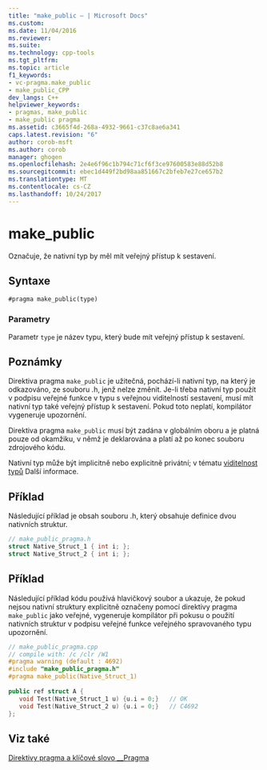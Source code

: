 ```yaml
---
title: "make_public – | Microsoft Docs"
ms.custom: 
ms.date: 11/04/2016
ms.reviewer: 
ms.suite: 
ms.technology: cpp-tools
ms.tgt_pltfrm: 
ms.topic: article
f1_keywords:
- vc-pragma.make_public
- make_public_CPP
dev_langs: C++
helpviewer_keywords:
- pragmas, make_public
- make_public pragma
ms.assetid: c3665f4d-268a-4932-9661-c37c8ae6a341
caps.latest.revision: "6"
author: corob-msft
ms.author: corob
manager: ghogen
ms.openlocfilehash: 2e4e6f96c1b794c71cf6f3ce97600583e88d52b8
ms.sourcegitcommit: ebec1d449f2bd98aa851667c2bfeb7e27ce657b2
ms.translationtype: MT
ms.contentlocale: cs-CZ
ms.lasthandoff: 10/24/2017
---
```

# <a name="makepublic"></a>make_public
Označuje, že nativní typ by měl mít veřejný přístup k sestavení.  
  
## <a name="syntax"></a>Syntaxe  
  
```  
#pragma make_public(type)  
```  
  
### <a name="parameters"></a>Parametry  
 Parametr `type` je název typu, který bude mít veřejný přístup k sestavení.  
  
## <a name="remarks"></a>Poznámky  
Direktiva pragma `make_public` je užitečná, pochází-li nativní typ, na který je odkazováno, ze souboru .h, jenž nelze změnit. Je-li třeba nativní typ použít v podpisu veřejné funkce v typu s veřejnou viditelností sestavení, musí mít nativní typ také veřejný přístup k sestavení. Pokud toto neplatí, kompilátor vygeneruje upozornění.  
  
Direktiva pragma `make_public` musí být zadána v globálním oboru a je platná pouze od okamžiku, v němž je deklarována a platí až po konec souboru zdrojového kódu.  
  
Nativní typ může být implicitně nebo explicitně privátní; v tématu [viditelnost typů](../dotnet/how-to-define-and-consume-classes-and-structs-cpp-cli.md#BKMK_Type_visibility) Další informace.  
  
## <a name="example"></a>Příklad  
Následující příklad je obsah souboru .h, který obsahuje definice dvou nativních struktur.  
  
```cpp  
// make_public_pragma.h  
struct Native_Struct_1 { int i; };  
struct Native_Struct_2 { int i; };  
```  
  
## <a name="example"></a>Příklad  
Následující příklad kódu používá hlavičkový soubor a ukazuje, že pokud nejsou nativní struktury explicitně označeny pomocí direktivy pragma `make_public` jako veřejné, vygeneruje kompilátor při pokusu o použití nativních struktur v podpisu veřejné funkce veřejného spravovaného typu upozornění.  
  
```cpp  
// make_public_pragma.cpp  
// compile with: /c /clr /W1  
#pragma warning (default : 4692)  
#include "make_public_pragma.h"  
#pragma make_public(Native_Struct_1)  
  
public ref struct A {  
   void Test(Native_Struct_1 u) {u.i = 0;}   // OK  
   void Test(Native_Struct_2 u) {u.i = 0;}   // C4692  
};  
```  
  
## <a name="see-also"></a>Viz také  
[Direktivy pragma a klíčové slovo __Pragma](../preprocessor/pragma-directives-and-the-pragma-keyword.md)